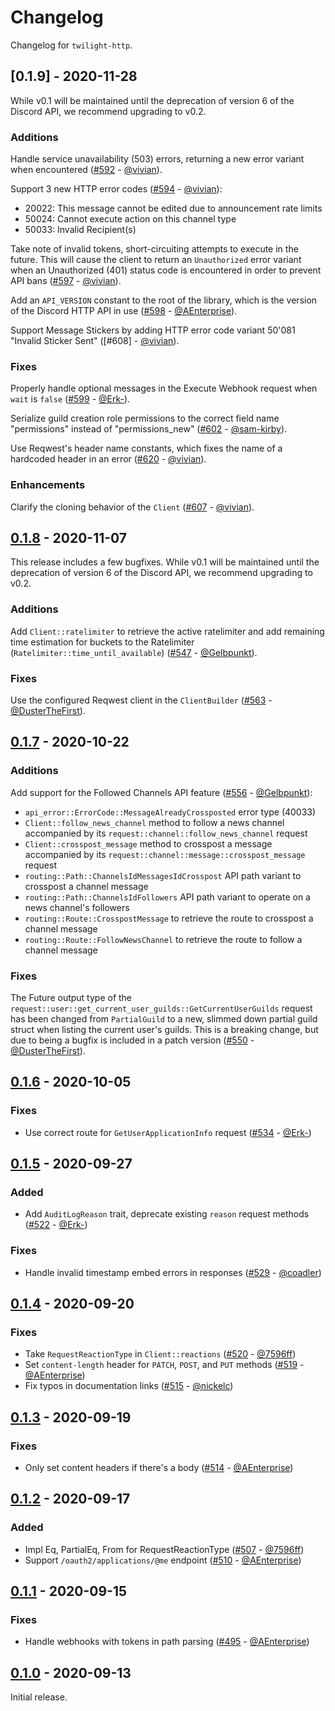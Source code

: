 # Changelog

Changelog for `twilight-http`.

## [0.1.9] - 2020-11-28

While v0.1 will be maintained until the deprecation of version 6 of the Discord
API, we recommend upgrading to v0.2.

### Additions

Handle service unavailability (503) errors, returning a new error variant when
encountered ([#592] - [@vivian]).

Support 3 new HTTP error codes ([#594] - [@vivian]):

- 20022: This message cannot be edited due to announcement rate limits
- 50024: Cannot execute action on this channel type
- 50033: Invalid Recipient(s)

Take note of invalid tokens, short-circuiting attempts to execute in the
future. This will cause the client to return an `Unauthorized` error variant
when an Unauthorized (401) status code is encountered in order to prevent API
bans ([#597] - [@vivian]).

Add an `API_VERSION` constant to the root of the library, which is the version
of the Discord HTTP API in use ([#598] - [@AEnterprise]).

Support Message Stickers by adding HTTP error code variant 50'081 "Invalid
Sticker Sent" ([#608] - [@vivian]).

### Fixes

Properly handle optional messages in the Execute Webhook request when `wait`
is `false` ([#599] - [@Erk-]).

Serialize guild creation role permissions to the correct field name
"permissions" instead of "permissions_new" ([#602] - [@sam-kirby]).

Use Reqwest's header name constants, which fixes the name of a hardcoded header
in an error ([#620] - [@vivian]).

### Enhancements

Clarify the cloning behavior of the `Client` ([#607] - [@vivian]).

## [0.1.8] - 2020-11-07

This release includes a few bugfixes. While v0.1 will be maintained until the
deprecation of version 6 of the Discord API, we recommend upgrading to v0.2.

### Additions

Add `Client::ratelimiter` to retrieve the active ratelimiter and add remaining
time estimation for buckets to the
Ratelimiter (`Ratelimiter::time_until_available`) ([#547] - [@Gelbpunkt]).

### Fixes

Use the configured Reqwest client in the
`ClientBuilder` ([#563] - [@DusterTheFirst]).

## [0.1.7] - 2020-10-22

### Additions

Add support for the Followed Channels API feature ([#556] - [@Gelbpunkt]):

- `api_error::ErrorCode::MessageAlreadyCrossposted` error type (40033)
- `Client::follow_news_channel` method to follow a news channel accompanied by
  its `request::channel::follow_news_channel` request
- `Client::crosspost_message` method to crosspost a message accompanied by its
  `request::channel::message::crosspost_message` request
- `routing::Path::ChannelsIdMessagesIdCrosspost` API path variant to crosspost a
  channel message
- `routing::Path::ChannelsIdFollowers` API path variant to operate on a news
  channel's followers
- `routing::Route::CrosspostMessage` to retrieve the route to crosspost a
  channel message
- `routing::Route::FollowNewsChannel` to retrieve the route to follow a channel
  message

### Fixes

The Future output type of the
`request::user::get_current_user_guilds::GetCurrentUserGuilds` request has been
changed from `PartialGuild` to a new, slimmed down partial guild struct when
listing the current user's guilds. This is a breaking change, but due to being
a bugfix is included in a patch version ([#550] - [@DusterTheFirst]).

## [0.1.6] - 2020-10-05

### Fixes

- Use correct route for `GetUserApplicationInfo` request ([#534] - [@Erk-])

## [0.1.5] - 2020-09-27

### Added

- Add `AuditLogReason` trait, deprecate existing `reason` request methods ([#522] - [@Erk-])

### Fixes

- Handle invalid timestamp embed errors in responses ([#529] - [@coadler])

## [0.1.4] - 2020-09-20

### Fixes

- Take `RequestReactionType` in `Client::reactions` ([#520] - [@7596ff])
- Set `content-length` header for `PATCH`, `POST`, and `PUT` methods ([#519] - [@AEnterprise])
- Fix typos in documentation links ([#515] - [@nickelc])

## [0.1.3] - 2020-09-19

### Fixes

- Only set content headers if there's a body ([#514] - [@AEnterprise])

## [0.1.2] - 2020-09-17

### Added

- Impl Eq, PartialEq, From for RequestReactionType ([#507] - [@7596ff])
- Support `/oauth2/applications/@me` endpoint ([#510] - [@AEnterprise])

## [0.1.1] - 2020-09-15

### Fixes

- Handle webhooks with tokens in path parsing ([#495] - [@AEnterprise])

## [0.1.0] - 2020-09-13

Initial release.

[@7596ff]: https://github.com/7596ff
[@AEnterprise]: https://github.com/AEnterprise
[@coadler]: https://github.com/coadler
[@DusterTheFirst]: https://github.com/DusterTheFirst
[@Erk-]: https://github.com/Erk-
[@Gelbpunkt]: https://github.com/Gelbpunkt
[@nickelc]: https://github.com/nickelc
[@sam-kirby]: https://github.com/sam-kirby
[@vivian]: https://github.com/vivian

[#620]: https://github.com/twilight-rs/twilight/pull/620
[#607]: https://github.com/twilight-rs/twilight/pull/607
[#602]: https://github.com/twilight-rs/twilight/pull/602
[#599]: https://github.com/twilight-rs/twilight/pull/599
[#598]: https://github.com/twilight-rs/twilight/pull/598
[#597]: https://github.com/twilight-rs/twilight/pull/597
[#594]: https://github.com/twilight-rs/twilight/pull/594
[#592]: https://github.com/twilight-rs/twilight/pull/592
[#563]: https://github.com/twilight-rs/twilight/pull/563
[#556]: https://github.com/twilight-rs/twilight/pull/556
[#550]: https://github.com/twilight-rs/twilight/pull/550
[#547]: https://github.com/twilight-rs/twilight/pull/547
[#534]: https://github.com/twilight-rs/twilight/pull/534
[#529]: https://github.com/twilight-rs/twilight/pull/529
[#522]: https://github.com/twilight-rs/twilight/pull/522
[#520]: https://github.com/twilight-rs/twilight/pull/520
[#519]: https://github.com/twilight-rs/twilight/pull/519
[#515]: https://github.com/twilight-rs/twilight/pull/515
[#514]: https://github.com/twilight-rs/twilight/pull/514
[#510]: https://github.com/twilight-rs/twilight/pull/510
[#507]: https://github.com/twilight-rs/twilight/pull/507
[#495]: https://github.com/twilight-rs/twilight/pull/495

[0.1.8]: https://github.com/twilight-rs/twilight/releases/tag/http-v0.1.8
[0.1.7]: https://github.com/twilight-rs/twilight/releases/tag/http-v0.1.7
[0.1.6]: https://github.com/twilight-rs/twilight/releases/tag/http-v0.1.6
[0.1.5]: https://github.com/twilight-rs/twilight/releases/tag/http-v0.1.5
[0.1.4]: https://github.com/twilight-rs/twilight/releases/tag/http-v0.1.4
[0.1.3]: https://github.com/twilight-rs/twilight/releases/tag/http-v0.1.3
[0.1.2]: https://github.com/twilight-rs/twilight/releases/tag/http-v0.1.2
[0.1.1]: https://github.com/twilight-rs/twilight/releases/tag/http-v0.1.1
[0.1.0]: https://github.com/twilight-rs/twilight/releases/tag/v0.1.0
